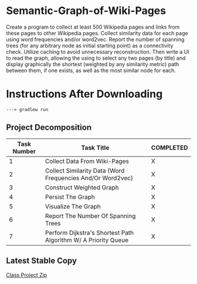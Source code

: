 # Semantic-Graph-of-Wiki-Pages
Create a program to collect at least 500 Wikipedia pages and links from these pages to other Wikipedia pages. Collect similarity data for each page using word frequencies and/or word2vec. Report the number of spanning trees (for any arbitrary node as initial starting point) as a connectivity check. Utilize caching to avoid unnecessary reconstruction. Then write a UI to read the graph, allowing the using to select any two pages (by title) and display graphically the shortest (weighted by any similarity metric) path between them, if one exists, as well as the most similar node for each.
# Instructions After Downloading
```
---> gradlew run
```

## Project Decomposition
Task Number | Task Title | COMPLETED
----------- | ---------- | ---------
1 | Collect Data From Wiki-Pages | X
2 | Collect Similarity Data (Word Frequencies And/Or Word2vec)| X
3 | Construct Weighted Graph | X
4 | Persist The Graph | X
5 | Visualize The Graph | X
6 | Report The Number Of Spanning Trees | X
7 | Perform Dijkstra's Shortest Path Algorithm W/ A Priority Queue| X

## Latest Stable Copy
[Class Project Zip](--------------------)